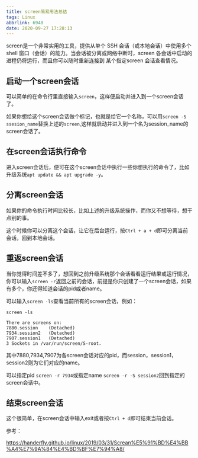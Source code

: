 ```yaml
---
title: screen简易用法总结
tags: Linux
abbrlink: 6948
date: 2020-09-27 17:28:13
---
```


screen是一个非常实用的工具，提供从单个 SSH 会话（或本地会话）中使用多个 shell 窗口（会话）的能力。当会话被分离或网络中断时，screen 各会话中启动的进程仍将运行，而且你可以随时重新连接到 某个指定screen 会话查看情况。

<!-- more -->

## 启动一个screen会话

可以简单的在命令行里直接输入`screen`，这样便启动并进入到一个screen会话了。

如果你想给这个screen会话做个标记，也就是给它一个名称，可以用`screen -S ssesion_name`替换上述的`screen`,这样就启动并进入到一个名为session_name的screen会话了。

## 在screen会话执行命令

进入screen会话后，便可在这个screen会话中执行一些你想执行的命令了，比如升级系统`apt update && apt upgrade -y`。

## 分离screen会话

如果你的命令执行时间比较长，比如上述的升级系统操作，而你又不想等待，想干点别的事。

这个时候你可以分离这个会话，让它在后台运行，按`Ctrl + a + d`即可分离当前会话，回到本地会话。

## 重返screen会话

当你觉得时间差不多了，想回到之前升级系统那个会话看看运行结果或运行情况，你可以输入`screen -r`返回之前的会话，前提是你只创建了一个screen会话，如果有多个，你还得知道会话的pid或者name。

可以输入`screen -ls`查看当前所有的screen会话，例如：

```shell
screen -ls

There are screens on:
7880.session    (Detached)
7934.session2   (Detached)
7907.session1   (Detached)
3 Sockets in /var/run/screen/S-root.
```

其中7880,7934,7907为各screen会话对应的pid，而session，session1，session2则为它们对应的name。

可以指定pid `screen -r 7934`或指定name `screen -r -S session2`回到指定的screen会话中。

## 结束screen会话

这个很简单，在screen会话中输入exit或者按`Ctrl + d`即可结束当前会话。



参考：

https://handerfly.github.io/linux/2019/03/31/Screan%E5%91%BD%E4%BB%A4%E7%9A%84%E4%BD%BF%E7%94%A8/